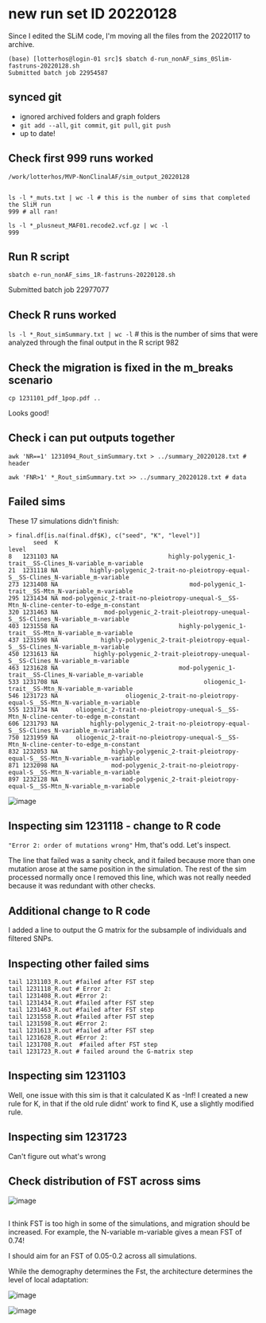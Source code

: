 

# new run set ID 20220128

Since I edited the SLiM code, I'm moving all the files from the 20220117 to archive.

```
(base) [lotterhos@login-01 src]$ sbatch d-run_nonAF_sims_0Slim-fastruns-20220128.sh
Submitted batch job 22954587
```

## synced git
- ignored archived folders and graph folders
- `git add --all`, `git commit`, `git pull`, `git push`
- up to date!

## Check first 999 runs worked
```
/work/lotterhos/MVP-NonClinalAF/sim_output_20220128


ls -l *_muts.txt | wc -l # this is the number of sims that completed the SliM run
999 # all ran!

ls -l *_plusneut_MAF01.recode2.vcf.gz | wc -l 
999
```

## Run R script
```
sbatch e-run_nonAF_sims_1R-fastruns-20220128.sh
```
Submitted batch job 22977077

## Check R runs worked

`ls -l *_Rout_simSummary.txt | wc -l` # this is the number of sims that were analyzed through the final output in the R script
982

## Check the migration is fixed in the m_breaks scenario
```
cp 1231101_pdf_1pop.pdf ..
```
Looks good!

## Check i can put outputs together
```
awk 'NR==1' 1231094_Rout_simSummary.txt > ../summary_20220128.txt # header

awk 'FNR>1' *_Rout_simSummary.txt >> ../summary_20220128.txt # data
```



## Failed sims

These 17 simulations didn't finish:
```
> final.df[is.na(final.df$K), c("seed", "K", "level")]
       seed  K                                                                                   level
8   1231103 NA                               highly-polygenic_1-trait__SS-Clines_N-variable_m-variable
21  1231118 NA         highly-polygenic_2-trait-no-pleiotropy-equal-S__SS-Clines_N-variable_m-variable
273 1231408 NA                                     mod-polygenic_1-trait__SS-Mtn_N-variable_m-variable
295 1231434 NA mod-polygenic_2-trait-no-pleiotropy-unequal-S__SS-Mtn_N-cline-center-to-edge_m-constant
320 1231463 NA             mod-polygenic_2-trait-pleiotropy-unequal-S__SS-Clines_N-variable_m-variable
403 1231558 NA                                  highly-polygenic_1-trait__SS-Mtn_N-variable_m-variable
437 1231598 NA            highly-polygenic_2-trait-pleiotropy-equal-S__SS-Clines_N-variable_m-variable
450 1231613 NA          highly-polygenic_2-trait-pleiotropy-unequal-S__SS-Clines_N-variable_m-variable
463 1231628 NA                                  mod-polygenic_1-trait__SS-Clines_N-variable_m-variable
533 1231708 NA                                         oliogenic_1-trait__SS-Mtn_N-variable_m-variable
546 1231723 NA                   oliogenic_2-trait-no-pleiotropy-equal-S__SS-Mtn_N-variable_m-variable
555 1231734 NA     oliogenic_2-trait-no-pleiotropy-unequal-S__SS-Mtn_N-cline-center-to-edge_m-constant
606 1231793 NA         highly-polygenic_2-trait-no-pleiotropy-equal-S__SS-Clines_N-variable_m-variable
750 1231959 NA     oliogenic_2-trait-no-pleiotropy-unequal-S__SS-Mtn_N-cline-center-to-edge_m-constant
832 1232053 NA               highly-polygenic_2-trait-pleiotropy-equal-S__SS-Mtn_N-variable_m-variable
871 1232098 NA               mod-polygenic_2-trait-no-pleiotropy-equal-S__SS-Mtn_N-variable_m-variable
897 1232128 NA                  mod-polygenic_2-trait-pleiotropy-equal-S__SS-Mtn_N-variable_m-variable
```


![image](https://user-images.githubusercontent.com/6870125/151760565-50d1db2d-fb47-481c-9bd4-17aa99b80841.png)


## Inspecting sim 1231118 - change to R code

`"Error 2: order of mutations wrong"`
Hm, that's odd. Let's inspect.

The line that failed was a sanity check, and it failed because more than one mutation arose at the same position in the simulation. The rest of the sim processed normally once I removed this line, which was not really needed because it was redundant with other checks.

## Additional change to R code

I added a line to output the G matrix for the subsample of individuals and filtered SNPs.

## Inspecting other failed sims
```
tail 1231103_R.out #failed after FST step
tail 1231118_R.out # Error 2:
tail 1231408_R.out #Error 2:
tail 1231434_R.out #failed after FST step
tail 1231463_R.out #failed after FST step
tail 1231558_R.out #failed after FST step
tail 1231598_R.out #Error 2:
tail 1231613_R.out #failed after FST step
tail 1231628_R.out #Error 2:
tail 1231708_R.out  #failed after FST step
tail 1231723_R.out # failed around the G-matrix step
```
## Inspecting sim 1231103
Well, one issue with this sim is that it calculated K as -Inf!
I created a new rule for K, in that if the old rule didnt' work to find K, use a slightly modified rule. 

## Inspecting sim 1231723

Can't figure out what's wrong

## Check distribution of FST across sims

![image](https://user-images.githubusercontent.com/6870125/151850821-6cb88f30-a859-4a3c-8590-506ed8a41a63.png)


## 
I think FST is too high in some of the simulations, and migration should be increased. For example, the N-variable m-variable gives a mean FST of 0.74!

I should aim for an FST of 0.05-0.2 across all simulations.

While the demography determines the Fst, the architecture determines the level of local adaptation:

![image](https://user-images.githubusercontent.com/6870125/151851471-ccabf975-8a95-4a1d-b911-9ea3c6c2681d.png)

![image](https://user-images.githubusercontent.com/6870125/151851548-193b0a23-206e-479c-8925-992748987847.png)


